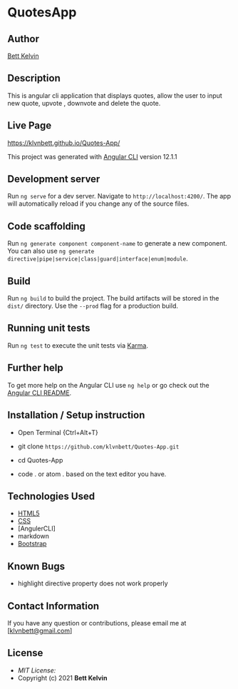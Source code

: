 # QuotesApp

## Author

[Bett Kelvin](https://github.com/klvnbett)

## Description

This is angular cli application that displays quotes, allow the user to input new quote, upvote , downvote and delete the quote. 

## Live Page 
https://klvnbett.github.io/Quotes-App/ 


This project was generated with [Angular CLI](https://github.com/angular/angular-cli) version 12.1.1
## Development server

Run `ng serve` for a dev server. Navigate to `http://localhost:4200/`. The app will automatically reload if you change any of the source files.

## Code scaffolding

Run `ng generate component component-name` to generate a new component. You can also use `ng generate directive|pipe|service|class|guard|interface|enum|module`.

## Build

Run `ng build` to build the project. The build artifacts will be stored in the `dist/` directory. Use the `--prod` flag for a production build.

## Running unit tests

Run `ng test` to execute the unit tests via [Karma](https://karma-runner.github.io).


## Further help

To get more help on the Angular CLI use `ng help` or go check out the [Angular CLI README](https://github.com/angular/angular-cli/blob/master/README.md).

## Installation / Setup instruction
* Open Terminal {Ctrl+Alt+T}

* git clone ```https://github.com/klvnbett/Quotes-App.git```

* cd Quotes-App

* code . or atom . based on the text editor you have.

## Technologies Used

* [HTML5](https://github.com/topics/html5)
* [CSS](https://github.com/topics/css3)
* [AngulerCLI]
* markdown
* [Bootstrap](https://github.com/topics/bootstrap)

## Known Bugs
* highlight directive property does not work properly

## Contact Information 

If you have any question or contributions, please email me at [klvnbett@gmail.com]

## License
* *MIT License:*
* Copyright (c) 2021 **Bett Kelvin**
